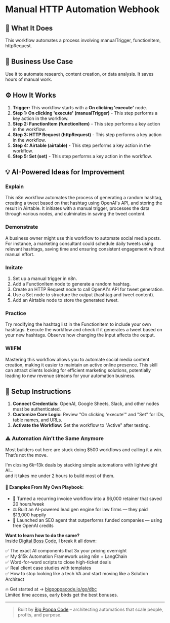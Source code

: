 # Manual HTTP Automation Webhook

## 🚀 What It Does
This workflow automates a process involving manualTrigger, functionItem, httpRequest.

## 💼 Business Use Case
Use it to automate research, content creation, or data analysis. It saves hours of manual work.

## ⚙️ How It Works
1.  **Trigger:** This workflow starts with a **On clicking 'execute'** node.
2. **Step 1: On clicking 'execute' (manualTrigger)** - This step performs a key action in the workflow.
3. **Step 2: FunctionItem (functionItem)** - This step performs a key action in the workflow.
4. **Step 3: HTTP Request (httpRequest)** - This step performs a key action in the workflow.
5. **Step 4: Airtable (airtable)** - This step performs a key action in the workflow.
6. **Step 5: Set (set)** - This step performs a key action in the workflow.

## 💡 AI-Powered Ideas for Improvement
### Explain
This n8n workflow automates the process of generating a random hashtag, creating a tweet based on that hashtag using OpenAI's API, and storing the result in Airtable. It initiates with a manual trigger, processes the data through various nodes, and culminates in saving the tweet content.

### Demonstrate
A business owner might use this workflow to automate social media posts. For instance, a marketing consultant could schedule daily tweets using relevant hashtags, saving time and ensuring consistent engagement without manual effort.

### Imitate
1. Set up a manual trigger in n8n.
2. Add a FunctionItem node to generate a random hashtag.
3. Create an HTTP Request node to call OpenAI's API for tweet generation.
4. Use a Set node to structure the output (hashtag and tweet content).
5. Add an Airtable node to store the generated tweet.

### Practice
Try modifying the hashtag list in the FunctionItem to include your own hashtags. Execute the workflow and check if it generates a tweet based on your new hashtags. Observe how changing the input affects the output.

### WIIFM
Mastering this workflow allows you to automate social media content creation, making it easier to maintain an active online presence. This skill can attract clients looking for efficient marketing solutions, potentially leading to new revenue streams for your automation business.

## 🔧 Setup Instructions
1. **Connect Credentials:** OpenAI, Google Sheets, Slack, and other nodes must be authenticated.
2. **Customize Core Logic:** Review "On clicking 'execute'" and "Set" for IDs, table names, and URLs.
3. **Activate the Workflow:** Set the workflow to "Active" after testing.

### ⚠️ Automation Ain’t the Same Anymore

Most builders out here are stuck doing $500 workflows and calling it a win.  
That’s not the move.  

I'm closing $6k–$13k deals by stacking simple automations with lightweight AI...  
and it takes me under 2 hours to build most of them.

#### 🧠 Examples From My Own Playbook:
- 🔁 Turned a recurring invoice workflow into a $6,000 retainer that saved 20 hours/week  
- ⚖️ Built an AI-powered lead gen engine for law firms — they paid $13,000 happily  
- 🚀 Launched an SEO agent that outperforms funded companies — using free OpenAI credits  

**Want to learn how to do the same?**  
Inside [Digital Boss Code](https://bigpoppacode.io/go/dbc), I break it all down:

✅ The exact AI components that 3x your pricing overnight  
✅ My $15k Automation Framework using n8n + LangChain  
✅ Word-for-word scripts to close high-ticket deals  
✅ Real client case studies with templates  
✅ How to stop looking like a tech VA and start moving like a Solution Architect  

🔥 Get started at → [bigpoppacode.io/go/dbc](https://bigpoppacode.io/go/dbc)  
Limited time access, early birds get the best bonuses.

---
> Built by [Big Poppa Code](https://bigpoppacode.io) – architecting automations that scale people, profits, and purpose.
